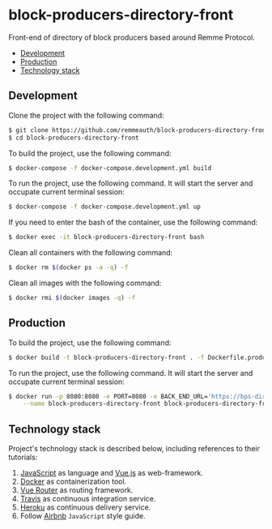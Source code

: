 # block-producers-directory-front
Front-end of directory of block producers based around Remme Protocol.

  * [Development](#development)
  * [Production](#production)
  * [Technology stack](#technology-stack)

## Development

Clone the project with the following command:

```bash
$ git clone https://github.com/remmeauth/block-producers-directory-front.git
$ cd block-producers-directory-front
```

To build the project, use the following command:

```bash
$ docker-compose -f docker-compose.development.yml build
```

To run the project, use the following command. It will start the server and occupate current terminal session:

```bash
$ docker-compose -f docker-compose.development.yml up
```

If you need to enter the bash of the container, use the following command:

```bash 
$ docker exec -it block-producers-directory-front bash
```

Clean all containers with the following command:

```bash
$ docker rm $(docker ps -a -q) -f
```

Clean all images with the following command:

```bash
$ docker rmi $(docker images -q) -f
```

## Production

To build the project, use the following command:

```bash
$ docker build -t block-producers-directory-front . -f Dockerfile.production
```

To run the project, use the following command. It will start the server and occupate current terminal session:

```bash
$ docker run -p 8080:8080 -e PORT=8080 -e BACK_END_URL='https://bps-directory-back-prod.herokuapp.com' \
    --name block-producers-directory-front block-producers-directory-front
```

## Technology stack

Project's technology stack is described below, including references to their tutorials:

1. [JavaScript](https://en.wikipedia.org/wiki/JavaScript) as language and [Vue.js](https://vuejs.org/) as web-framework.
2. [Docker](https://docs.docker.com) as containerization tool.
3. [Vue Router](https://router.vuejs.org) as routing framework.
4. [Travis](https://docs.travis-ci.com) as continuous integration service.
5. [Heroku](https://devcenter.heroku.com) as continuous delivery service.
6. Follow [Airbnb](https://github.com/airbnb/javascript) `JavaScript` style guide.
